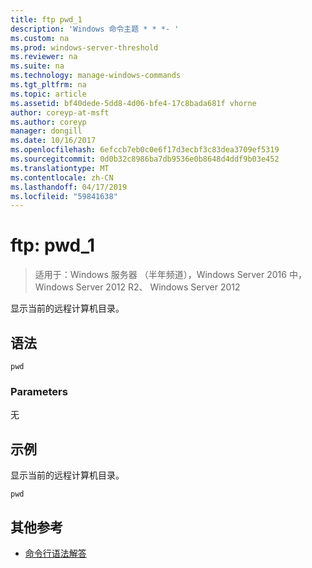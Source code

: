 ```yaml
---
title: ftp pwd_1
description: 'Windows 命令主题 * * *- '
ms.custom: na
ms.prod: windows-server-threshold
ms.reviewer: na
ms.suite: na
ms.technology: manage-windows-commands
ms.tgt_pltfrm: na
ms.topic: article
ms.assetid: bf40dede-5dd8-4d06-bfe4-17c8bada681f vhorne
author: coreyp-at-msft
ms.author: coreyp
manager: dongill
ms.date: 10/16/2017
ms.openlocfilehash: 6efccb7eb0c0e6f17d3ecbf3c83dea3709ef5319
ms.sourcegitcommit: 0d0b32c8986ba7db9536e0b8648d4ddf9b03e452
ms.translationtype: MT
ms.contentlocale: zh-CN
ms.lasthandoff: 04/17/2019
ms.locfileid: "59841638"
---
```

# <a name="ftp-pwd1"></a>ftp: pwd_1

>适用于：Windows 服务器 （半年频道），Windows Server 2016 中，Windows Server 2012 R2、 Windows Server 2012

显示当前的远程计算机目录。   
## <a name="syntax"></a>语法  
```  
pwd  
```  
### <a name="parameters"></a>Parameters  
无  
## <a name="BKMK_Examples"></a>示例  
显示当前的远程计算机目录。  
```  
pwd  
```  
## <a name="additional-references"></a>其他参考  
-   [命令行语法解答](command-line-syntax-key.md)  
